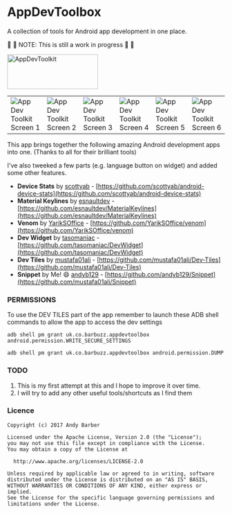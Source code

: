 # AppDevToolbox

A collection of tools for Android app development in one place.

:construction_worker: :hammer: NOTE: This is still a work in progress :hammer: :construction_worker:

<p>
<a href="https://play.google.com/store/apps/details?id=uk.co.barbuzz.appdevtoolbox"><img src="https://github.com/andyb129/AppDevToolkit/blob/master/screenshots/google_play_badge.png" height="80" width="210" alt="AppDevToolkit"/></a>
</p>

<table border="0">
<tr>
<td>
<img src="https://github.com/andyb129/AppDevToolkit/blob/master/screenshots/appdevtoolkit_screen_1.png" alt="App Dev Toolkit Screen 1"/>
</td>
<td>
<img src="https://github.com/andyb129/AppDevToolkit/blob/master/screenshots/appdevtoolkit_screen_2.png" alt="App Dev Toolkit Screen 2"/>
</td>
<td>
<img src="https://github.com/andyb129/AppDevToolkit/blob/master/screenshots/appdevtoolkit_screen_3.png" alt="App Dev Toolkit Screen 3"/>
</td>
<td>
<img src="https://github.com/andyb129/AppDevToolkit/blob/master/screenshots/appdevtoolkit_screen_4.png" alt="App Dev Toolkit Screen 4"/>
</td>
<td>
<img src="https://github.com/andyb129/AppDevToolkit/blob/master/screenshots/appdevtoolkit_screen_6.png" alt="App Dev Toolkit Screen 5"/>
</td>
<td>
<img src="https://github.com/andyb129/AppDevToolkit/blob/master/screenshots/appdevtoolkit_screen_5.png" alt="App Dev Toolkit Screen 6"/>
</td>
</tr>
</table>

This app brings together the following amazing Android development apps into one. (Thanks to all for their brilliant tools)

I've also tweeked a few parts (e.g. language button on widget) and added some other features.

* **Device Stats** by [scottyab](https://github.com/scottyab) - [https://github.com/scottyab/android-device-stats](https://github.com/scottyab/android-device-stats)
* **Material Keylines** by [esnaultdev](https://github.com/esnaultdev) - [https://github.com/esnaultdev/MaterialKeylines](https://github.com/esnaultdev/MaterialKeylines)
* **Venom** by [YarikSOffice](https://github.com/YarikSOffice) - [https://github.com/YarikSOffice/venom](https://github.com/YarikSOffice/venom)
* **Dev Widget** by [tasomaniac](https://github.com/tasomaniac) - [https://github.com/tasomaniac/DevWidget](https://github.com/tasomaniac/DevWidget)
* **Dev Tiles** by [mustafa01ali](https://github.com/mustafa01ali) - [https://github.com/mustafa01ali/Dev-Tiles](https://github.com/mustafa01ali/Dev-Tiles)
* **Snippet** by Me! :smile: [andyb129](https://github.com/andyb129) - [https://github.com/andyb129/Snippet](https://github.com/mustafa01ali/Snippet)

### PERMISSIONS

To use the DEV TILES part of the app remember to launch these ADB shell commands to allow the app to access the dev settings

```
adb shell pm grant uk.co.barbuzz.appdevtoolbox android.permission.WRITE_SECURE_SETTINGS

adb shell pm grant uk.co.barbuzz.appdevtoolbox android.permission.DUMP
```

### TODO

1. This is my first attempt at this and I hope to improve it over time.
3. I will try to add any other useful tools/shortcuts as I find them

### Licence
```
Copyright (c) 2017 Andy Barber

Licensed under the Apache License, Version 2.0 (the "License");
you may not use this file except in compliance with the License.
You may obtain a copy of the License at

  http://www.apache.org/licenses/LICENSE-2.0

Unless required by applicable law or agreed to in writing, software
distributed under the License is distributed on an "AS IS" BASIS,
WITHOUT WARRANTIES OR CONDITIONS OF ANY KIND, either express or implied.
See the License for the specific language governing permissions and
limitations under the License.
```

